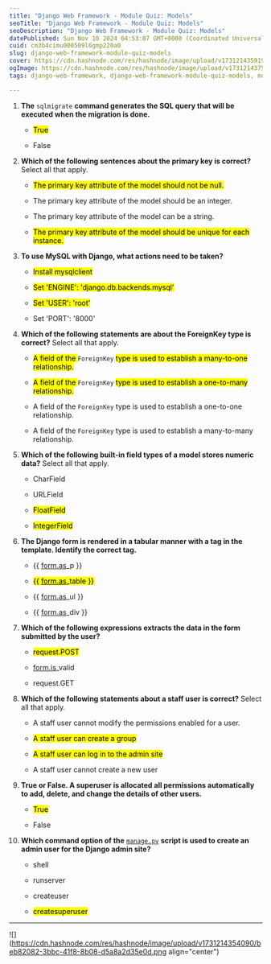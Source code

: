 ```yaml
---
title: "Django Web Framework - Module Quiz: Models"
seoTitle: "Django Web Framework - Module Quiz: Models"
seoDescription: "Django Web Framework - Module Quiz: Models"
datePublished: Sun Nov 10 2024 04:53:07 GMT+0000 (Coordinated Universal Time)
cuid: cm3b4cimu000509l6gmp220a0
slug: django-web-framework-module-quiz-models
cover: https://cdn.hashnode.com/res/hashnode/image/upload/v1731214359199/3e75eafd-31f0-4e47-bde4-0b5eaf3ace20.png
ogImage: https://cdn.hashnode.com/res/hashnode/image/upload/v1731214375941/2e1f1a1f-4bf3-46d8-9cdf-e36592cfa1cf.png
tags: django-web-framework, django-web-framework-module-quiz-models, module-quiz-models

---
```


1. **The** `sqlmigrate` **command generates the SQL query that will be executed when the migration is done.**
    
    * <mark>True</mark>
        
    * False
        
2. **Which of the following sentences about the primary key is correct?** Select all that apply.
    
    * <mark>The primary key attribute of the model should not be null.</mark>
        
    * The primary key attribute of the model should be an integer.
        
    * The primary key attribute of the model can be a string.
        
    * <mark>The primary key attribute of the model should be unique for each instance.</mark>
        
3. **To use MySQL with Django, what actions need to be taken?**
    
    * <mark>Install mysqlclient</mark>
        
    * <mark>Set 'ENGINE': 'django.db.backends.mysql'</mark>
        
    * <mark>Set 'USER': 'root'</mark>
        
    * Set 'PORT': '8000'
        
4. **Which of the following statements are about the ForeignKey type is correct?** Select all that apply.
    
    * <mark>A field of the </mark> `ForeignKey` <mark> type is used to establish a many-to-one relationship.</mark>
        
    * <mark>A field of the </mark> `ForeignKey` <mark> type is used to establish a one-to-many relationship.</mark>
        
    * A field of the `ForeignKey` type is used to establish a one-to-one relationship.
        
    * A field of the `ForeignKey` type is used to establish a many-to-many relationship.
        
5. **Which of the following built-in field types of a model stores numeric data?** Select all that apply.
    
    * CharField
        
    * URLField
        
    * <mark>FloatField</mark>
        
    * <mark>IntegerField</mark>
        
6. **The Django form is rendered in a tabular manner with a tag in the template. Identify the correct tag.**
    
    * {{ [form.as](http://form.as)\_p }}
        
    * <mark>{{ </mark> [<mark>form.as</mark>](http://form.as)<mark>_table }}</mark>
        
    * {{ [form.as](http://form.as)\_ul }}
        
    * {{ [form.as](http://form.as)\_div }}
        
7. **Which of the following expressions extracts the data in the form submitted by the user?**
    
    * <mark>request.POST</mark>
        
    * [form.is](http://form.is)\_valid
        
    * request.GET
        
8. **Which of the following statements about a staff user is correct?** Select all that apply.
    
    * A staff user cannot modify the permissions enabled for a user.
        
    * <mark>A staff user can create a group</mark>
        
    * <mark>A staff user can log in to the admin site</mark>
        
    * A staff user cannot create a new user
        
9. **True or False. A superuser is allocated all permissions automatically to add, delete, and change the details of other users.**
    
    * <mark>True</mark>
        
    * False
        
10. **Which command option of the** [`manage.py`](http://manage.py) **script is used to create an admin user for the Django admin site?**
    
    * shell
        
    * runserver
        
    * createuser
        
    * <mark>createsuperuser</mark>
        

---

![](https://cdn.hashnode.com/res/hashnode/image/upload/v1731214354090/beb82082-3bbc-41f8-8b08-d5a8a2d35e0d.png align="center")